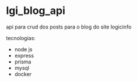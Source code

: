 # lgi_blog_api

api para crud dos posts para o blog do site logicinfo

tecnologias:
- node js
- express
- prisma
- mysql
- docker
